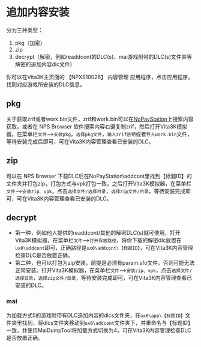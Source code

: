 # 追加内容安装
分为三种类型：
1. pkg（加密）
2. zip
3. decrypt（解密，例如readdcont的DLC(s)、mai游戏附带的DLC(s)文件夹等解密的追加内容dlc文件）

你可以在Vita3K主页面的 【NPXS10026】 内容管理 应用程序，点击应用程序，找到对应游戏所安装的DLC信息。

## pkg
关于获取zrif或者work.bin文件，zrif和work.bin可以在[NoPayStation](https://nopaystation.com)上搜索内容获取，或者在 NPS Browser 软件搜索内容右键复制zrif，然后打开Vita3K模拟器，在菜单栏`文件`——>`安装pkg`，`选择pkg文件`，`输入zrif密钥`或者`导入work.bin`文件，等待安装完成后即可，可在Vita3K内容管理查看已安装的DLC。

## zip
可以在 NPS Browser 下载DLC后在NoPayStation\addcont里找到【标题ID】的文件夹并打包zip，打包方式与vpk打包一致，之后打开Vita3K模拟器，在菜单栏`文件`——>`安装zip、vpk`，点击`选择文件/选择目录`，`选择zip文件/目录`，等待安装完成即可，可在Vita3K内容管理查看已安装的DLC。

## decrypt
- 第一种，例如他人提供的readdcont/其他的解密DLC(s)就可使用，打开Vita3K模拟器，在菜单栏`文件`——>`打开存放路径`，将你下载的解密dlc放置在`ux0\addcont`即可，正确路径是`ux0\addcont\【标题ID】`，可在Vita3K内容管理检查DLC是否放置正确。
- 第二种，也可以打包为zip安装，前提是必须有param.sfo文件，否则可能无法正常安装。打开Vita3K模拟器，在菜单栏`文件`——>`安装zip、vpk`，点击`选择文件/选择目录`，`选择zip文件/目录`，等待安装完成即可，可在Vita3K内容管理查看已安装的DLC。

### mai
为加载方式5的游戏附带有DLC追加内容的dlcs文件夹，在`ux0\app\【标题ID】`文件夹里找到，将dlcs文件夹移动到`ux0\addcont`文件夹下，并重命名与【标题ID】一致，并使用MaiDumpTool将加载方式切换为4，可在Vita3K内容管理检查DLC是否放置正确。

